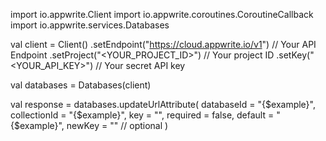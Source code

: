 import io.appwrite.Client
import io.appwrite.coroutines.CoroutineCallback
import io.appwrite.services.Databases

val client = Client()
    .setEndpoint("https://cloud.appwrite.io/v1") // Your API Endpoint
    .setProject("<YOUR_PROJECT_ID>") // Your project ID
    .setKey("<YOUR_API_KEY>") // Your secret API key

val databases = Databases(client)

val response = databases.updateUrlAttribute(
    databaseId = "{$example}",
    collectionId = "{$example}",
    key = "",
    required = false,
    default = "{$example}",
    newKey = "" // optional
)
